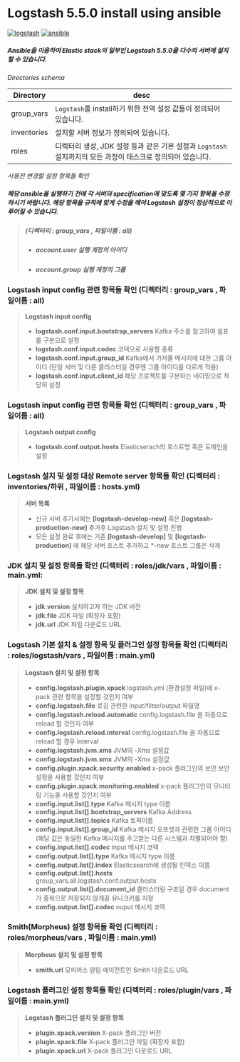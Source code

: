 Logstash 5.5.0 install using ansible 
=======================

[![logstash](https://img.shields.io/badge/Logstash-5.5.0-brightgreen.svg)](https://www.elastic.co/guide/en/logstash/current/introduction.html)
[![ansible](https://img.shields.io/badge/ansible-2.3-orange.svg)](https://www.ansible.com/it-automation)

##### Ansible을 이용하여 Elastic stack의 일부인 Logstash 5.5.0을 다수의 서버에 설치할 수 있습니다. #####   



_Directories schema_

Directory | desc  |
| ------------- | ------------- |
| group_vars | `Logstash`를 install하기 위한 전역 설정 값들이 정의되어 있습니다. |
| inventories  | 설치할 서버 정보가 정의되어 있습니다.  |
| roles  | 디렉터리 생성, JDK 설정 등과 같은 기본 설정과 `Logstash` 설치까지의 모든 과정이 태스크로 정의되어 있습니다. |`

_사용전 변경할 설정 항목들 확인_

##### 해당 ansible을 실행하기 전에 각 서버의 specification에 맞도록 몇 가지 항목을 수정하시기 바랍니다. 해당 항목을 규칙에 맞게 수정을 해야 **Logstash** 설정이 정상적으로 이루어질 수 있습니다. #####
>
> ##### **(디렉터리 : group_vars , 파일이름 : all)** #####
> 
> - ##### **account.user** 실행 계정의 아이디 #####
> - ##### **account.group** 실행 계정의 그룹 #####

###  Logstash input config 관련 항목들 확인 (디렉터리 : group_vars , 파일이름 : all)
> **Logstash input config**
> 
> - **logstash.conf.input.bootstrap_servers** Kafka 주소를 참고하여 쉼표를 구분으로 설정
> - **logstash.conf.input.codec** 코덱으로 사용할 종류
> - **logstash.conf.input.group_id** Kafka에서 가져올 메시지에 대한 그룹 아이디 (단일 서버 및 다른 클러스터일 경우엔 그룹 아이디를 다르게 적용)
> - **logstash.conf.input.client_id** 해당 프로젝트를 구분하는 네이밍으로 적당히 설정

### Logstash input config 관련 항목들 확인 (디렉터리 : group_vars , 파일이름 : all)
> **Logstash output config**
>
> - **logstash.conf.output.hosts** Elasticserach의 호스트명 혹은 도메인을 설정

### Logstash 설치 및 설정 대상 Remote server 항목들 확인 (디렉터리 : inventories/하위 , 파일이름 : hosts.yml)
> **서버 목록**
>
> - 신규 서버 추가시에는 **[logstash-develop-new]** 혹은 **[logstash-production-new]** 추가후 Logstash 설치 및 설정 진행
> - 모든 설정 완료 후에는 기존 **[logstash-develop]** 및 **[logstash-production]** 에 해당 서버 호스트 추가하고 *-new 호스트 그룹은 삭제


### JDK 설치 및 설정 항목들 확인 (디렉터리 : roles/jdk/vars , 파일이름 : main.yml:

> **JDK 설치 및 설정 항목**
>
> - **jdk.version** 설치하고자 하는 JDK 버전
> - **jdk.file** JDK 파일 (확장자 포함)
> - **jdk.url** JDK 파일 다운로드 URL

### Logstash 기본 설치 & 설정 항목 및 플러그인 설정 항목들 확인 (디렉터리 : roles/logstash/vars , 파일이름 : main.yml)
> **Logstash 설치 및 설정 항목**
>
> - **config.logstash.plugin.xpack** logstash.yml (환경설정 파일)에 x-pack 관련 항목을 설정할 것인지 여부
> - **config.logstash.file** 로깅 관련한 input/filter/output 파일명
> - **config.logstash.reload.automatic** config.logstash.file 을 자동으로 reload 할 것인지 여부
> - **config.logstash.reload.interval** config.logstash.file 을 자동으로 reload 할 경우 interval
> - **config.logstash.jvm.xms** JVM의 -Xms 설정값
> - **config.logstash.jvm.xmx** JVM의 -Xmx 설정값 
> - **config.plugin.xpack.security.enabled** x-pack 플러그인의 보안 보안 설정을 사용할 것인지 여부
> - **config.plugin.xpack.monitoring.enabled** x-pack 플러그인의 모니터링 기능을 사용할 것인지 여부
> - **config.input.list[].type** Kafka 메시지 type 이름
> - **config.input.list[].bootstrap_servers** Kafka Address
> - **config.input.list[].topics** Kafka 토픽이름 
> - **config.input.list[].group_id** Kafka 메시지 오프셋과 관련한 그룹 아이디 (해당 값은 동일한 Kafka 메시지를 주고받는 다른 시스템과 차별되어야 함)
> - **config.input.list[].codec** input 메시지 코덱 
> - **config.output.list[].type** Kafka 메시지 type 이름
> - **config.output.list[].index** Elasticsearch에 생성될 인덱스 이름
> - **config.output.list[].hosts** group_vars.all.logstash.conf.output.hosts
> - **config.output.list[].document_id** 클러스터링 구조일 경우 document가 중복으로 저장되지 않게끔 유니크키를 지정 
> - **config.output.list[].codec** ouput 메시지 코덱


### Smith(Morpheus) 설정 항목들 확인 (디렉터리 : roles/morpheus/vars , 파일이름 : main.yml)
> **Morpheus 설치 및 설정 항목**
>
> - **smith.url** 모피어스 알림 에이전트인 Smith 다운로드 URL


### Logstash 플러그인 설정 항목들 확인 (디렉터리 : roles/plugin/vars , 파일이름 : main.yml)
> **Logstash 플러그인 설치 및 설정 항목**
>
> - **plugin.xpack.version** X-pack 플러그인 버전
> - **plugin.xpack.file** X-pack 플러그인 파일 (확장자 포함)
> - **plugin.xpack.url** X-pack 플러그인 다운로드 URL
